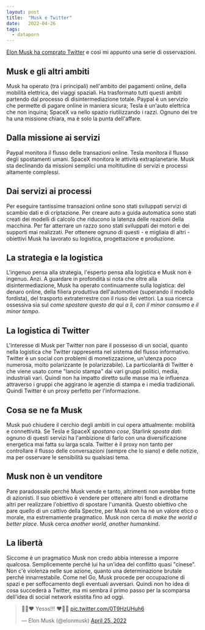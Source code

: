 ```yaml
---
layout: post
title:  "Musk e Twitter"
date:   2022-04-26
tags:
  - dataporn
---
```


[Elon Musk ha comprato Twitter](https://www.wsj.com/livecoverage/twitter-elon-musk-latest-news/card/musk-twitter-deal-values-company-at-around-44-billion-MdEXkyNxU0GbJ1kqBc1M) e così mi appunto una serie di osservazioni.

## Musk e gli altri ambiti
Musk ha operato (tra i principali) nell'ambito dei pagamenti online, della mobilità elettrica, dei viaggi spaziali. Ha trasformato tutti questi ambiti partendo dal processo di disintermediazione totale. Paypal è un servizio che permette di pagare online in maniera sicura; Tesla è un'auto elettrica che non inquina; SpaceX va nello spazio riutilizzando i razzi. Ognuno dei tre ha una missione chiara, ma è solo la punta dell'affare.

## Dalla missione ai servizi
Paypal monitora il flusso delle transazioni online. Tesla monitora il flusso degli spostamenti umani. SpaceX monitora le attività extraplanetarie. Musk sta declinando da missioni semplici una moltitudine di servizi e processi altamente complessi. 

## Dai servizi ai processi
Per eseguire tantissime transazioni online sono stati sviluppati servizi di scambio dati e di criptazione. Per creare auto a guida automatica sono stati creati dei modelli di calcolo che riducono la latenza delle reazioni della macchina. Per far atterrare un razzo sono stati sviluppati dei motori e dei supporti mai realizzati. Per ottenere ognuno di questi - e migliaia di altri - obiettivi Musk ha lavorato su logistica, progettazione e produzione. 

## La strategia e la logistica
L'ingenuo pensa alla strategia, l'esperto pensa alla logistica e Musk non è ingenuo. Anzi. A guardare in profondità si nota che oltre alla disintermediazione, Musk ha operato continuamente sulla logistica: del denaro online, della filiera produttiva dell'automotive (superando il modello fordista), del trasporto extraterrestre con il riuso dei vettori. La sua ricerca ossessiva sia sul *come spostare questo da qui a lì, con il minor consumo e il minor tempo*.

## La logistica di Twitter
L'interesse di Musk per Twitter non pare il possesso di un social, quanto nella logistica che Twitter rappresenta nel sistema del flusso informativo. Twitter è un social con problemi di monetizzazione, un'utenza poco numerosa, molto polarizzante (e polarizzabile). La particolarità di Twitter è che viene usato come "lancio stampa" dai vari gruppi politici, media, industriali vari. Quindi non ha impatto diretto sulle masse ma le influenza attraverso i gruppi che aggirano le agenzie di stampa e i media tradizionali. Quindi Twitter è un proxy perfetto per l'informazione.

## Cosa se ne fa Musk
Musk può chiudere il cerchio degli ambiti in cui opera attualmente: mobilità e connettività. Se Tesla e SpaceX *spostano cose*, Starlink *sposta dati*: ognuno di questi servizi ha l'ambizione di farlo con una diversificazione energetica mai fatta su larga scala. Twitter è il proxy non tanto per controllare il flusso delle conversazioni (sempre che lo siano) e delle notizie, ma per osservare le sensibilità su qualsiasi tema.

## Musk non è un venditore
Pare paradossale perché Musk vende e tanto, altrimenti non avrebbe frotte di azionisti. Il suo obiettivo è vendere per ottenere altri fondi e dirottarne altri per realizzare l'obiettivo di spostare l'umanità. Questo obiettivo che pare quello di un cattivo della Spectre, per Musk non ha né un valore etico o morale, ma estremamente pragmatico. Musk non cerca di *make the world a better place*. Musk cerca *another world, another humankind*.

## La libertà
Siccome è un pragmatico Musk non credo abbia interesse a imporre qualcosa. Semplicemente perché lui ha un'idea del conflitto quasi "cinese". Non c'è violenza nelle sue azione, quanto una determinazione brutale perché innarrestabile. Come nel Go, Musk procede per occupazione di spazi e per soffocamento degli eventuali avversari. Quindi non ho idea di cosa succederà a Twitter, ma mi sembra il primo passo per la scomparsa dell'idea di social network esistita fino ad oggi.



<blockquote class="twitter-tweet"><p lang="und" dir="ltr">🚀💫♥️ Yesss!!! ♥️💫🚀 <a href="https://t.co/0T9HzUHuh6">pic.twitter.com/0T9HzUHuh6</a></p>&mdash; Elon Musk (@elonmusk) <a href="https://twitter.com/elonmusk/status/1518677066325053441?ref_src=twsrc%5Etfw">April 25, 2022</a></blockquote> <script async src="https://platform.twitter.com/widgets.js" charset="utf-8"></script>